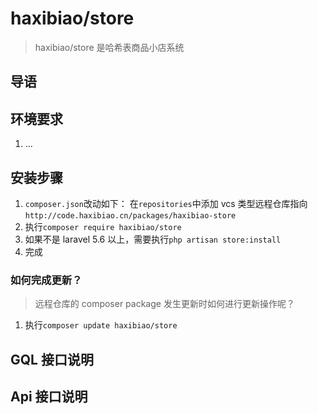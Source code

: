 # haxibiao/store

> haxibiao/store 是哈希表商品小店系统

## 导语

## 环境要求

1. ...

## 安装步骤

1. `composer.json`改动如下：
   在`repositories`中添加 vcs 类型远程仓库指向
   `http://code.haxibiao.cn/packages/haxibiao-store`
1. 执行`composer require haxibiao/store`
1. 如果不是 laravel 5.6 以上，需要执行`php artisan store:install`
1. 完成

### 如何完成更新？

> 远程仓库的 composer package 发生更新时如何进行更新操作呢？

1. 执行`composer update haxibiao/store`

## GQL 接口说明

## Api 接口说明
